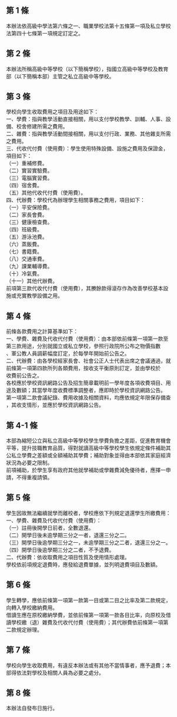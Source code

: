 第 1 條
-------
本辦法依高級中學法第六條之一、職業學校法第十五條第一項及私立學校  
法第四十七條第一項規定訂定之。

第 2 條
-------
本辦法所稱高級中等學校（以下簡稱學校），指國立高級中等學校及教育  
部（以下簡稱本部）主管之私立高級中等學校。

第 3 條
-------
學校向學生收取費用之項目及用途如下：  
一、學費：指與教學活動直接相關，用以支付學校教學、訓輔、人事、設  
    備、校舍修建所需之費用。  
二、雜費：指與教學活動間接相關，用以支付行政、業務、其他雜支所需  
    之費用。  
三、代收代付費（使用費）：學生使用特殊設備、設施之費用及保證金，  
    項目如下：  
（一）重補修費。  
（二）實習實驗費。  
（三）電腦實習費。  
（四）宿舍費。  
（五）其他代收代付費（使用費）。  
四、代辦費：學校代為辦理學生相關事務之費用，項目如下：  
（一）平安保險費。  
（二）家長會費。  
（三）健康檢查費。  
（四）班級費。  
（五）游泳池費。  
（六）蒸飯費。  
（七）書籍費。  
（八）交通車費。  
（九）課業輔導費。  
（十）冷氣費。  
（十一）其他代辦費。  
前項第三款代收代付費（使用費），其賸餘款得滾存作為改善學校基本設  
施或充實教學設備之用。

第 4 條
-------
前條各款費用之計算基準如下：  
一、學費、雜費及代收代付費（使用費）：由本部依前條第一項第一款至  
    第三款用途，分別就國立或私立學校，參照行政院所公布之物價指數  
    、軍公教人員調薪幅度訂定，於每學年開始前公告之。  
二、代辦費：由各學校經家長會、社會公正人士代表出席之會議通過，就  
    前條第一項第四款所列各類費用，按收支平衡原則訂定，並由學校於  
    收費前公告之。  
各校應於學校資訊網路公告及招生簡章載明前一學年度各項收費項目、用  
途及數額；其當學年度收費標準調整者，應即時於學校資訊網路公告。  
第一項第二款會議紀錄、費用收據及相關資料，均應依規定年限保存備查  
，其收支情形，並應於學校資訊網路公告。

第 4-1 條
---------
本部為縮短公立與私立高級中等學校學生學費負擔之差距，促進教育機會  
平等，提升技職教育品質，得對就讀高級中等學校學生依規定條件補助其  
公私立學費之差額或全額補助其學費；補助對象並得由本部依其家庭經濟  
狀況為必要之限制。  
前項補助，於學生享有政府其他就學補助或學雜費減免優待者，應擇一申  
請，不得重複請領。

第 5 條
-------
學生因故無法繼續就學而離校者，學校應依下列規定退還學生所繳費用：  
一、學費、雜費及代收代付費（使用費）：  
（一）註冊後開學日前者，全數退還。  
（二）開學日後未逾學期三分之一者，退還三分之二。  
（三）開學日後逾學期三分之一，未逾學期三分之二者，退還三分之一。  
（四）開學日後逾學期三分之二者，不予退費。  
二、代辦費：依收取費用之項目性質及使用情形處理。  
學校依前項規定退費時，應發給退費單據，並列明退費項目及數額。

第 6 條
-------
學生轉學，應依前條第一項第一款第一目或第二目之比率及第二款規定，  
向轉入學校繳納費用。  
借讀生應在原校繳納學費，並依前條第一項第一款各目比率，向原校及借  
讀學校繳（退）雜費及代收代付費（使用費）；其代辦費依前條第一項第  
二款規定辦理。

第 7 條
-------
學校向學生收取費用，有違反本辦法或有其他不當情事者，應予退費；本  
部得依法對學校及相關人員為必要之處分。

第 8 條
-------
本辦法自發布日施行。

